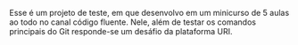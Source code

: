 Esse é um projeto de teste, em que desenvolvo em um minicurso de 5 aulas ao todo no canal código fluente. Nele, além de testar os comandos principais do Git responde-se um desáfio da plataforma URI.
